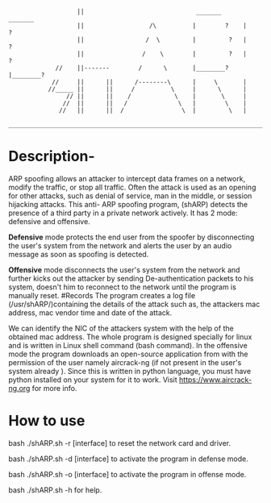

			           ||                               _______       _______          
			           ||                  /\          |        ?    |        ?     
			           ||                 /  \         |         ?   |         ?    
			           ||                /    \        |         ?   |         ?    
			     //    ||-------        /      \       |________?    |________?     
			    //     ||      ||      /--------\      |     \       |              
			   //_____ ||      ||     /          \     |      \      |              
			        // ||      ||    /            \    |       \     |             
			       //  ||      ||   /              \   |        \    |             
			      //   ||      ||  /                \  |         \   |             
		_______________________________________________________________________________________	  		   
				       		                       
 


# Description-

ARP spoofing allows an attacker to intercept data frames on a network, modify the traffic, or stop all traffic. Often the attack is used as an opening for other attacks, such as denial of service, man in the middle, or session hijacking attacks. This anti- ARP spoofing program, (shARP) detects the presence of a third party in a private network actively. It has 2 mode: defensive and offensive. 

**Defensive** mode protects the end user from the spoofer by disconnecting the user's system from the network and alerts the user by an audio message as soon as spoofing is detected.

**Offensive** mode disconnects the user's system from the network and further kicks out the attacker by sending De-authentication packets to his system, doesn't him to reconnect to the network until the program is manually reset. 
#Records
The program creates a log file (/usr/shARP/)containing the details of the attack such as, the attackers mac address, mac vendor time and date of the attack. 

We can identify the NIC of the attackers system with the help of the obtained mac address. The whole program is designed specially for linux and is written in Linux shell command (bash command). In the offensive mode the program downloads an open-source application from with the permission of the user namely aircrack-ng (if not present in the user's system already ). Since this is written in python language, you must have python installed on your system for it to work. Visit https://www.aircrack-ng.org for more info.

# How to use 


bash ./shARP.sh -r [interface] to reset the network card and driver.

bash ./shARP.sh -d [interface] to activate the program in defense mode.

bash ./shARP.sh -o [interface] to activate the program in offense mode.

bash ./shARP.sh -h for help.

